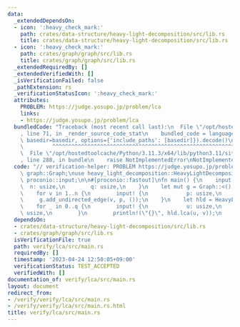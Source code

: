 ```yaml
---
data:
  _extendedDependsOn:
  - icon: ':heavy_check_mark:'
    path: crates/data-structure/heavy-light-decomposition/src/lib.rs
    title: crates/data-structure/heavy-light-decomposition/src/lib.rs
  - icon: ':heavy_check_mark:'
    path: crates/graph/graph/src/lib.rs
    title: crates/graph/graph/src/lib.rs
  _extendedRequiredBy: []
  _extendedVerifiedWith: []
  _isVerificationFailed: false
  _pathExtension: rs
  _verificationStatusIcon: ':heavy_check_mark:'
  attributes:
    PROBLEM: https://judge.yosupo.jp/problem/lca
    links:
    - https://judge.yosupo.jp/problem/lca
  bundledCode: "Traceback (most recent call last):\n  File \"/opt/hostedtoolcache/Python/3.11.3/x64/lib/python3.11/site-packages/onlinejudge_verify/documentation/build.py\"\
    , line 71, in _render_source_code_stat\n    bundled_code = language.bundle(stat.path,\
    \ basedir=basedir, options={'include_paths': [basedir]}).decode()\n          \
    \         ^^^^^^^^^^^^^^^^^^^^^^^^^^^^^^^^^^^^^^^^^^^^^^^^^^^^^^^^^^^^^^^^^^^^^^^^^^^^^^^^^\n\
    \  File \"/opt/hostedtoolcache/Python/3.11.3/x64/lib/python3.11/site-packages/onlinejudge_verify/languages/rust.py\"\
    , line 288, in bundle\n    raise NotImplementedError\nNotImplementedError\n"
  code: "// verification-helper: PROBLEM https://judge.yosupo.jp/problem/lca\n\nuse\
    \ graph::Graph;\nuse heavy_light_decomposition::HeavyLightDecomposition;\nuse\
    \ proconio::input;\n\n#[proconio::fastout]\nfn main() {\n    input! {\n      \
    \  n: usize,\n        q: usize,\n    }\n    let mut g = Graph::<(), ()>::new(n);\n\
    \    for v in 1..n {\n        input! {\n            p: usize,\n        }\n   \
    \     g.add_undirected_edge(v, p, ());\n    }\n    let hld = HeavyLightDecomposition::new(&g);\n\
    \    for _ in 0..q {\n        input! {\n            u: usize,\n            v:\
    \ usize,\n        }\n        println!(\"{}\", hld.lca(u, v));\n    }\n}\n"
  dependsOn:
  - crates/data-structure/heavy-light-decomposition/src/lib.rs
  - crates/graph/graph/src/lib.rs
  isVerificationFile: true
  path: verify/lca/src/main.rs
  requiredBy: []
  timestamp: '2023-04-24 12:50:05+09:00'
  verificationStatus: TEST_ACCEPTED
  verifiedWith: []
documentation_of: verify/lca/src/main.rs
layout: document
redirect_from:
- /verify/verify/lca/src/main.rs
- /verify/verify/lca/src/main.rs.html
title: verify/lca/src/main.rs
---
```

